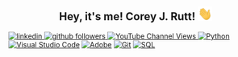 <h2 align="center">Hey, it's me! Corey J. Rutt! <img src="./images/waving-hand.gif" width="28"> </h2>
<a href="https://www.linkedin.com/in/corey-rutt/">
  <img alt="linkedin" title="Linkedin Profile" src="https://img.shields.io/badge/linkedin-%230077B5.svg?&style=for-the-badge&logo=linkedin&logoColor=white"/>
</a>
 <a href="https://github.com/CJW-Rutt/CJW-Rutt">
    <img alt="github followers" title="Follow me on Github" src="https://img.shields.io/github/followers/CJW-Rutt?color=%23E1AD0E&labelColor=C79600&style=for-the-badge&logo=github&label=Follow"/>
</a>
<a href="https://monikaszucs.com/">
    <img alt="YouTube Channel Views" title="Subscribe to my YouTube channel" target="_blank" src="https://img.shields.io/badge/Portfolio%3A-Monika%20Szucs's%20Website-blue">
</a>
<a href="https://github.com/search?q=user%3AMonikaSzucs+language%3APython"><img alt="Python" src="https://img.shields.io/badge/python-3670A0?style=for-the-badge&logo=python&logoColor=ffdd54"></a>
<a href="#"><img alt="Visual Studio Code" src="https://img.shields.io/badge/Visual%20Studio%20Code-0078d7.svg?logo=visual-studio-code&logoColor=white"></a>
<a href="#"><img alt="Adobe" src="https://img.shields.io/badge/Adobe-FF0000.svg?logo=adobe&logoColor=white"></a>
<a href="#"><img alt="Git" src="https://img.shields.io/badge/Git-F05033.svg?logo=git&logoColor=white"></a>
<a href="https://github.com/search?q=user%3AMonikaSzucs+language%3Asql"><img alt="SQL" src="https://img.shields.io/badge/SQL-025E8C.svg?logo=amazon-dynamodb&logoColor=white"></a>

<!--
**CJW-Rutt/CJW-Rutt** is a ✨ _special_ ✨ repository because its `README.md` (this file) appears on your GitHub profile.

Here are some ideas to get you started:

- 🔭 I’m currently working on ...
- 🌱 I’m currently learning ...
- 👯 I’m looking to collaborate on ...
- 🤔 I’m looking for help with ...
- 💬 Ask me about ...
- 📫 How to reach me: ...
- 😄 Pronouns: ...
- ⚡ Fun fact: ...
-->

